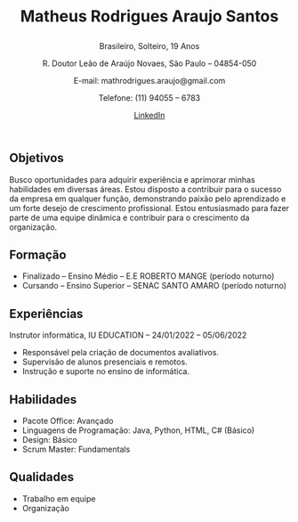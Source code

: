 <!DOCTYPE html>
<html lang="en">
<head>
    <meta charset="UTF-8">
    <meta name="viewport" content="width=device-width, initial-scale=1.0">
    <link rel="stylesheet" href="/README.css">
    <!-- Inclua a folha de estilo do Font Awesome -->
    <link rel="stylesheet" href="https://cdnjs.cloudflare.com/ajax/libs/font-awesome/6.7.0/css/all.min.css" integrity="sha384-pzjwDFF3mFDOs5M+Of+Exm4Ck5wOWv+PgekcFVn2h57w2vaYav82T6vqz/FfR0XXM" crossorigin="anonymous">
</head>
<body>
    <header>
        <div class="personal-info">
            <div class="card">
                <h1><p class="name">Matheus Rodrigues Araujo Santos</p></h1>
                <p>Brasileiro, Solteiro, 19 Anos</p>
                <p>R. Doutor Leão de Araújo Novaes, São Paulo – 04854-050</p>
                <p>E-mail: mathrodrigues.araujo@gmail.com</p>
                <p>Telefone: (11) 94055 – 6783</p>
            </div>
        </div>
        <div class="buttons">
            <a class="btn linkedin" href="https://www.linkedin.com/in/matheus-rodrigues-754600222/?originalSubdomain=br">
                <i class="fab fa-linkedin"></i> LinkedIn
            </a>
        </div>
    </header>
    <main>
        <section class="card">
            <h2>Objetivos</h2>
            <p>Busco oportunidades para adquirir experiência e aprimorar minhas habilidades em diversas áreas. Estou disposto a contribuir para o sucesso da empresa em qualquer função, demonstrando paixão pelo aprendizado e um forte desejo de crescimento profissional. Estou entusiasmado para fazer parte de uma equipe dinâmica e contribuir para o crescimento da organização.</p>
        </section>
        <section class="card">
            <h2>Formação</h2>
            <ul>
                <li>Finalizado – Ensino Médio – E.E ROBERTO MANGE (período noturno)</li>
                <li>Cursando – Ensino Superior – SENAC SANTO AMARO (período noturno)</li>
            </ul>
        </section>
        <section class="card">
            <h2>Experiências</h2>
            <p>Instrutor informática, IU EDUCATION – 24/01/2022 – 05/06/2022</p>
            <ul>
                <li>Responsável pela criação de documentos avaliativos.</li>
                <li>Supervisão de alunos presenciais e remotos.</li>
                <li>Instrução e suporte no ensino de informática.</li>
            </ul>
        </section>
        <section class="card">
            <h2>Habilidades</h2>
            <ul>
                <li>Pacote Office: Avançado</li>
                <li>Linguagens de Programação: Java, Python, HTML, C# (Básico)</li>
                <li>Design: Básico</li>
                <li>Scrum Master: Fundamentals</li>
            </ul>
        </section>
        <section class="card">
            <h2>Qualidades</h2>
            <ul>
                <li>Trabalho em equipe</li>
                <li>Organização</li>
            </ul>
        </section>
</main>
<style>
        
body {
    font-family: Arial, sans-serif;
    margin: 0;
    padding: 0;
    background-color: #333; 
    color: white;
}

header {
    background-color: #375f8a;
    color: #fff;
    text-align: center;
    padding: 2rem;
}

h1 {
    font-size: 2rem;
    margin: 0;
}

.personal-info {
    background-color: #1a1a1a; 
    padding: 10px;
    border-radius: 5px;
    box-shadow: 0 0 5px rgba(255, 255, 255, 0.2);
    margin-top: 1rem;
}

.personal-info p {
    margin: 0;
}

.buttons {
    margin-top: 1rem;
}


.btn {
    display: inline-block;
    padding: 10px 20px;
    font-size: 16px;
    border: none;
    border-radius: 5px;
    cursor: pointer;
    text-decoration: none;
    margin-right: 10px;
}

.linkedin {
    background-color: #0077B5;
    color: #fff;
}

.github {
    background-color: white;
    color: purple;
}


.fa-linkedin, .fa-github {
    margin-right: 5px;
}


section {
    margin-bottom: 2rem;
    text-align: center;
}

h2 {
    text-align: center;
    font-size: 1.5rem;
    color: #007BFF; 
}


ul, li {
    list-style-type: none;
    padding: 0;
}


@media (max-width: 768px) {
    main {
        padding: 1rem;
    }
}


.personal-info {
    background-color: #1a1a1a; 
    padding: 10px;
    border-radius: 5px;
    box-shadow: 0 0 5px rgba(255, 255, 255, 0.2);
    margin-top: 1rem;
    display: flex;
    flex-direction: column;
    gap: 10px;
}

.personal-info p {
    margin: 0;
}


.card {
    background-color: #fff;
    color: #333;
    padding: 20px;
    border-radius: 5px;
    box-shadow: 0 4px 8px rgba(0, 0, 0, 0.2);
    margin: 20px;
    transition: transform 0.2s;
}

.card:hover {
    transform: scale(1.02);
}


.name {
    font-size: 1.5rem;
    font-weight: bold;
}
    </style>
    
</body>
</html>
